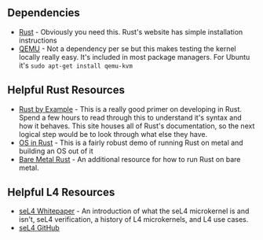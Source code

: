## Dependencies
- [Rust](https://www.rust-lang.org/tools/install) - Obviously you need this. Rust's website has simple installation instructions 
- [QEMU](https://www.qemu.org/download/) - Not a dependency per se but this makes testing the kernel locally really easy. It's included in most package managers. For Ubuntu it's `sudo apt-get install qemu-kvm`

## Helpful Rust Resources
- [Rust by Example](https://doc.rust-lang.org/rust-by-example/) - This is a really good primer on developing in Rust. Spend a few hours to read through this to understand it's syntax and how it behaves. This site houses all of Rust's documentation, so the next logical step would be to look through what else they have.
- [OS in Rust](https://os.phil-opp.com/) - This is a fairly robust demo of running Rust on metal and building an OS out of it
- [Bare Metal Rust](https://google.github.io/comprehensive-rust/bare-metal.html) - An additional resource for how to run Rust on bare metal.

## Helpful L4 Resources
- [seL4 Whitepaper](https://sel4.systems/About/seL4-whitepaper.pdf) - An introduction of what the seL4 microkernel is and isn't, seL4 verification, a history of L4 microkernels, and L4 use cases.
- [seL4 GitHub](https://github.com/seL4/seL4)
